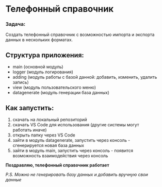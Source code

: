 # Телефонный справочник
### Задача:
Создать телефонный справочник с возможностью импорта и экспорта данных в нескольких форматах.

## Структура приложения:

* main (основной модуль)
* logger (модуль логирования)
* adding (модуль работы с базой данной: добавить, изменить, удалить запись)
* view (модуль пользовательского меню)
* datagenerate (модуль генерации база данных)

## Как запустить:
1. скачать на локальный репозиторий 
2. скачать VS Code для использования (другие системы могут работать иначе) 
3. открыть папку через VS Code
4. зайти в модуль datagenerate, запустить через консоль - сгенерируется новая база данных
5. зайти в модуль main, запустить через консоль - появится возможность взаимодействия через консоль

**Поздравляю, телефонный справочник работает**

_P.S. Можно не генерировать базу данных и добавить вручную свои данные_